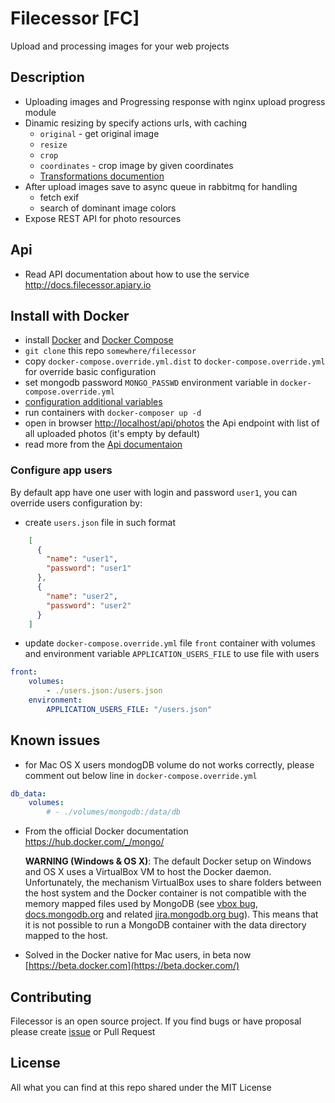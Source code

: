 # Filecessor [FC]

Upload and processing images for your web projects

## Description

- Uploading images and Progressing response with nginx upload progress module
- Dinamic resizing by specify actions urls, with caching
    - `original` - get original image
    - `resize`
    - `crop`
    - `coordinates` - crop image by given coordinates
    - [Transformations documention](https://github.com/lazy-ants/filecessor-transformation)
- After upload images save to async queue in rabbitmq for handling
    - fetch exif
    - search of dominant image colors
- Expose REST API for photo resources

## Api

- Read API documentation about how to use the service http://docs.filecessor.apiary.io

## Install with Docker

- install [Docker](http://docker.com) and [Docker Compose](https://docs.docker.com/compose/)
- `git clone` this repo `somewhere/filecessor`
- copy `docker-compose.override.yml.dist` to `docker-compose.override.yml` for override basic configuration
- set mongodb password `MONGO_PASSWD` environment variable in `docker-compose.override.yml`
- [configuration additional variables](https://github.com/lazy-ants/filecessor/doc/configuration.md)
- run containers with `docker-composer up -d`
- open in browser [http://localhost/api/photos](http://localhost/api/photos) the Api endpoint with list of all uploaded photos (it's empty by default)
- read more from the [Api documentaion](http://docs.filecessor.apiary.io/#reference/get-photos/all-photos/show-all-paginated-photos)
    
### Configure app users

By default app have one user with login and password `user1`, you can override users configuration by:

- create `users.json` file in such format 
```json
    [
      {
        "name": "user1",
        "password": "user1"
      },
      {
        "name": "user2",
        "password": "user2"
      }
    ]
```

- update `docker-compose.override.yml` file `front` container with volumes and environment variable `APPLICATION_USERS_FILE` to use file with users

```yaml
front:
    volumes:
        - ./users.json:/users.json
    environment:
        APPLICATION_USERS_FILE: "/users.json"
```

## Known issues

- for Mac OS X users mondogDB volume do not works correctly, please comment out below line in `docker-compose.override.yml`

```yaml
db_data:
    volumes:
        # - ./volumes/mongodb:/data/db
```

- From the official Docker documentation https://hub.docker.com/_/mongo/

    **WARNING (Windows & OS X)**: The default Docker setup on Windows and OS X uses a VirtualBox VM to host the Docker daemon. Unfortunately, the mechanism VirtualBox uses to share folders between the host system and the Docker container is not compatible with the memory mapped files used by MongoDB (see [vbox bug](https://www.virtualbox.org/ticket/819), [docs.mongodb.org](https://docs.mongodb.org/manual/administration/production-notes/#fsync-on-directories) and related [jira.mongodb.org bug](https://jira.mongodb.org/browse/SERVER-8600)). This means that it is not possible to run a MongoDB container with the data directory mapped to the host.

- Solved in the Docker native for Mac users, in beta now [https://beta.docker.com](https://beta.docker.com/)

## Contributing

Filecessor is an open source project. If you find bugs or have proposal please create [issue](https://github.com/lazy-ants/filecessor/issues) or Pull Request
    
## License

All what you can find at this repo shared under the MIT License
